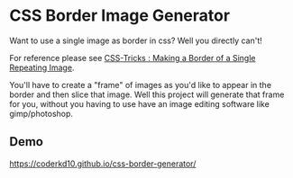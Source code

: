 # CSS Border Image Generator

<p>Want to use a single image as border in css? Well you directly can't!</p>
<p>For reference please see <a href="https://css-tricks.com/almanac/properties/b/border-image/#article-header-id-10">CSS-Tricks : Making a Border of a Single Repeating Image</a>.</p>
<p>You'll have to create a "frame" of images as you'd like to appear in the border and then slice that image. Well this project will generate that frame for you, without you having to use have an image editing software like gimp/photoshop.</p>


## Demo

https://coderkd10.github.io/css-border-generator/